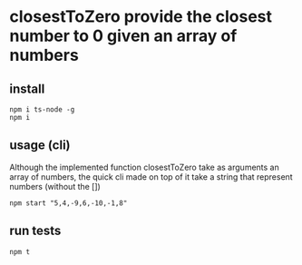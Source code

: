 # closestToZero provide the closest number to 0 given an array of numbers

## install 
```shell
npm i ts-node -g
npm i
```

## usage (cli)
Although the implemented function closestToZero take as arguments an array of numbers, the quick cli made on top of it take a string that represent numbers (without the [])
```shell
npm start "5,4,-9,6,-10,-1,8"
```

## run tests
```shell
npm t
```
